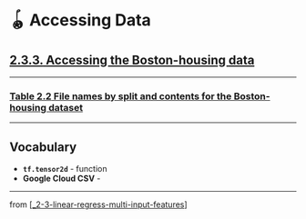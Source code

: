 # 🪀 Accessing Data

## [**2.3.3.** Accessing the Boston-housing data](https://livebook.manning.com/book/deep-learning-with-javascript/chapter-2/192)

---

### [**Table 2.2** File names by split and contents for the Boston-housing dataset](https://livebook.manning.com/book/deep-learning-with-javascript/chapter-2/ch02table02)

---

## **Vocabulary**

- **`tf.tensor2d`** - function
- **Google Cloud CSV** -

---

from [[_2-3-linear-regress-multi-input-features]]

[//begin]: # "Autogenerated link references for markdown compatibility"
[_2-3-linear-regress-multi-input-features]: _2-3-linear-regress-multi-input-features.md "🪀 Linear Regress Multi-Input Features"
[//end]: # "Autogenerated link references"

